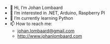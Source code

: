 - 👋 Hi, I’m Johan Lombaard 
- 👀 I’m interested in .NET, Arduino, Raspberry PI
- 🌱 I’m currently learning Python
- 📫 How to reach me:
  - johan.lombaard@gmail.com
  - http://www.johanlombaard.com

<!---
johanlombaard/johanlombaard is a ✨ special ✨ repository because its `README.md` (this file) appears on your GitHub profile.
You can click the Preview link to take a look at your changes.
--->
